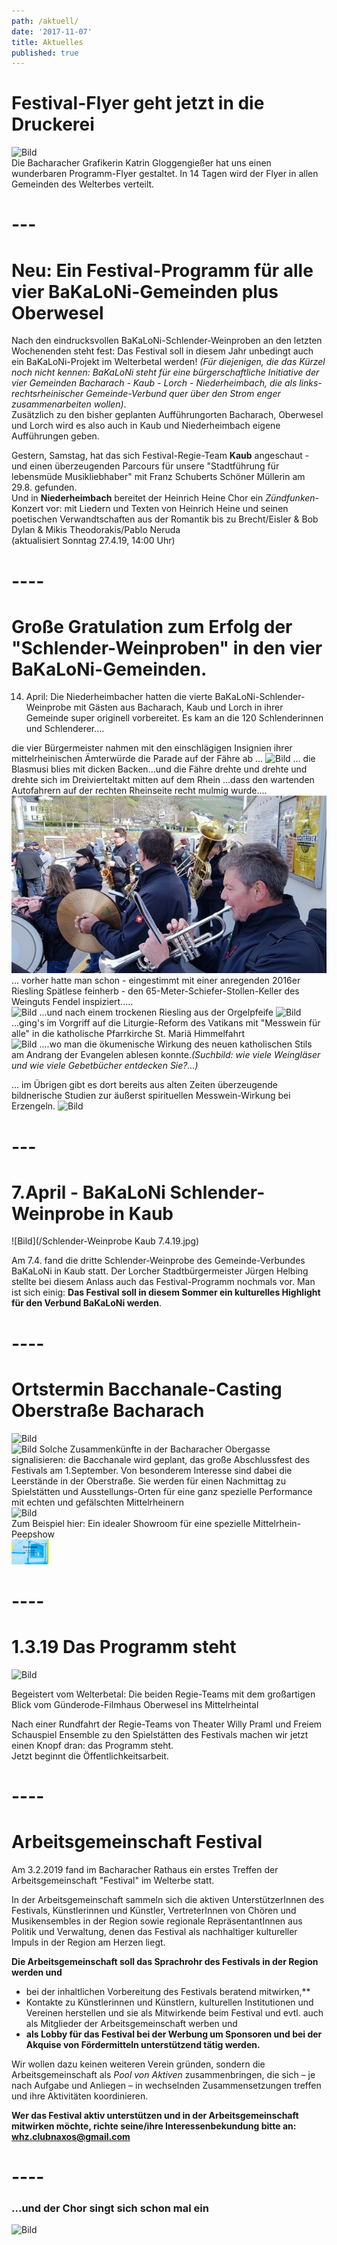 ```yaml
---
path: /aktuell/
date: '2017-11-07'
title: Aktuelles
published: true
---
```

# Festival-Flyer geht jetzt in die Druckerei   
![Bild](/flyer-2.jpg)   
Die Bacharacher Grafikerin Katrin Gloggengießer hat uns einen wunderbaren Programm-Flyer gestaltet. In 14 Tagen wird der Flyer in allen Gemeinden des Welterbes verteilt. 

# ---

# Neu: Ein Festival-Programm für alle vier BaKaLoNi-Gemeinden plus Oberwesel
Nach den eindrucksvollen BaKaLoNi-Schlender-Weinproben an den letzten Wochenenden steht fest: Das Festival soll in diesem Jahr unbedingt auch ein BaKaLoNi-Projekt im Welterbetal werden! *(Für diejenigen, die das Kürzel noch nicht kennen: BaKaLoNi steht für eine bürgerschaftliche Initiative der vier Gemeinden Bacharach - Kaub - Lorch - Niederheimbach, die als links-rechtsrheinischer Gemeinde-Verbund quer über den Strom enger zusammenarbeiten wollen)*.    
Zusätzlich zu den bisher geplanten Aufführungorten Bacharach, Oberwesel und Lorch wird es also auch in Kaub und Niederheimbach eigene Aufführungen geben.    
  
Gestern, Samstag, hat das sich Festival-Regie-Team **Kaub** angeschaut - und einen überzeugenden Parcours für unsere "Stadtführung für lebensmüde Musikliebhaber" mit Franz Schuberts Schöner Müllerin am 29.8. gefunden.    
Und in **Niederheimbach**  bereitet der Heinrich Heine Chor ein *Zündfunken*-Konzert vor: mit Liedern und Texten von Heinrich Heine und seinen poetischen Verwandtschaften aus der Romantik bis zu Brecht/Eisler & Bob Dylan & Mikis Theodorakis/Pablo Neruda   
(aktualisiert Sonntag 27.4.19, 14:00 Uhr)


# ----    


# Große Gratulation zum Erfolg der "Schlender-Weinproben" in den vier BaKaLoNi-Gemeinden.    
14. April: Die Niederheimbacher hatten die vierte BaKaLoNi-Schlender-Weinprobe mit Gästen aus Bacharach, Kaub und Lorch in ihrer Gemeinde super originell vorbereitet. Es kam an die 120 Schlenderinnen und Schlenderer....   

die  vier Bürgermeister nahmen mit den einschlägigen Insignien ihrer mittelrheinischen Ämterwürde die Parade auf der Fähre ab ...
![Bild](/buegermeister-fähre.jpg)
... die Blasmusi blies mit dicken Backen...und die Fähre drehte und drehte und drehte sich im Dreivierteltakt mitten auf dem Rhein    ...dass den wartenden Autofahrern auf der rechten Rheinseite recht mulmig wurde....
![Bild](/faehre-musi.jpg)
... vorher hatte man schon - eingestimmt mit einer anregenden 2016er Riesling Spätlese feinherb - den 65-Meter-Schiefer-Stollen-Keller des Weinguts Fendel inspiziert.....     
![Bild](/keller.png)
...und nach einem trockenen Riesling aus der Orgelpfeife
![Bild](/orgelwein.png)
...ging's  im Vorgriff auf die Liturgie-Reform des Vatikans mit "Messwein für alle" in die katholische Pfarrkirche St. Mariä Himmelfahrt     
![Bild](/kirche-riesling.jpg)
....wo man die ökumenische Wirkung des neuen katholischen Stils am Andrang der Evangelen ablesen konnte.*(Suchbild: wie viele Weingläser und wie viele Gebetbücher entdecken Sie?...)*   

... im Übrigen gibt es dort bereits aus alten Zeiten überzeugende bildnerische Studien zur äußerst spirituellen Messwein-Wirkung bei  Erzengeln.
![Bild](/michael.jpg)



# ---   


# 7.April -  BaKaLoNi Schlender-Weinprobe in Kaub    

![Bild](/Schlender-Weinprobe Kaub 7.4.19.jpg)   

Am 7.4. fand die dritte Schlender-Weinprobe des Gemeinde-Verbundes BaKaLoNi in Kaub statt. Der Lorcher Stadtbürgermeister Jürgen Helbing  stellte bei diesem Anlass auch das Festival-Programm nochmals vor. Man ist sich einig: **Das Festival soll in diesem Sommer ein kulturelles Highlight für den Verbund BaKaLoNi werden**.   
 

# ----    



# Ortstermin Bacchanale-Casting Oberstraße Bacharach   
![Bild](/bacchanalevb2.jpg)   
![Bild](/bacchanalevb1.jpg)
Solche Zusammenkünfte in der Bacharacher Obergasse signalisieren: die Bacchanale wird geplant, das große Abschlussfest des Festivals am 1.September. Von besonderem Interesse sind dabei die Leerstände in der Oberstraße. Sie werden für einen Nachmittag zu Spielstätten und Ausstellungs-Orten für eine ganz spezielle Performance mit echten und gefälschten Mittelrheinern   
![Bild](/bacchanalefenster1.jpg)   
Zum Beispiel hier: Ein idealer Showroom für eine spezielle Mittelrhein-Peepshow     
![Bild](/Bacchanal-2.jpg)   

# ----

# 1.3.19  Das Programm steht
![Bild](/ghaus1.jpg)    

Begeistert vom Welterbetal: Die beiden Regie-Teams mit dem großartigen Blick vom Günderode-Filmhaus Oberwesel ins Mittelrheintal    

Nach einer Rundfahrt der Regie-Teams von Theater Willy Praml und Freiem Schauspiel Ensemble zu den Spielstätten des Festivals machen wir jetzt einen Knopf dran: das Programm steht.    
Jetzt beginnt die Öffentlichkeitsarbeit.    

# ----    


# Arbeitsgemeinschaft Festival
Am 3.2.2019 fand im Bacharacher Rathaus ein erstes Treffen der Arbeitsgemeinschaft "Festival" im Welterbe statt.

In der  Arbeitsgemeinschaft sammeln sich die aktiven UnterstützerInnen des Festivals, Künstlerinnen und Künstler, VertreterInnen von Chören und Musikensembles in der Region sowie regionale RepräsentantInnen aus Politik und Verwaltung, denen das Festival als nachhaltiger kultureller Impuls in der Region am Herzen liegt.  

**Die Arbeitsgemeinschaft soll das Sprachrohr des Festivals in der Region werden und**      

+ bei der inhaltlichen Vorbereitung   des Festivals  beratend mitwirken,**  
+ Kontakte zu Künstlerinnen und Künstlern, kulturellen Institutionen und Vereinen herstellen und sie als Mitwirkende beim Festival und evtl. auch als Mitglieder der Arbeitsgemeinschaft werben und 
+ **als Lobby für das Festival bei der Werbung um Sponsoren und bei der Akquise von Fördermitteln unterstützend tätig werden.** 

Wir wollen dazu keinen weiteren Verein gründen, sondern die Arbeitsgemeinschaft als *Pool von Aktiven* zusammenbringen, die sich – je nach Aufgabe und Anliegen – in wechselnden Zusammensetzungen treffen und ihre Aktivitäten koordinieren.

**Wer das Festival aktiv unterstützen und in der Arbeitsgemeinschaft mitwirken möchte, richte seine/ihre Interessenbekundung bitte an:** 
**whz.clubnaxos@gmail.com**     

# ----    


<h3>...und der Chor singt sich schon mal ein</h3>

![Bild](/chor.jpg)     



